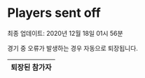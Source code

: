 # Players sent off
최종 업데이트: 2020년 12월 18일 01시 56분


경기 중 오류가 발생하는 경우 자동으로 퇴장됩니다.


| 퇴장된 참가자 |
|:---:|